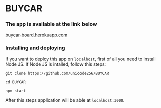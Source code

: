 # BUYCAR
### The app is available at the link below
[buycar-board.herokuapp.com](https://buycar-board.herokuapp.com)

### Installing and deploying
If you want to deploy this app on `localhost`, first of all you need to install Node JS.
If Node JS is intalled, follow this steps:
```
git clone https://github.com/unicode256/BUYCAR
```
```
cd BUYCAR
```
```
npm start
```
After this steps application will be able at `localhost:3000`.
